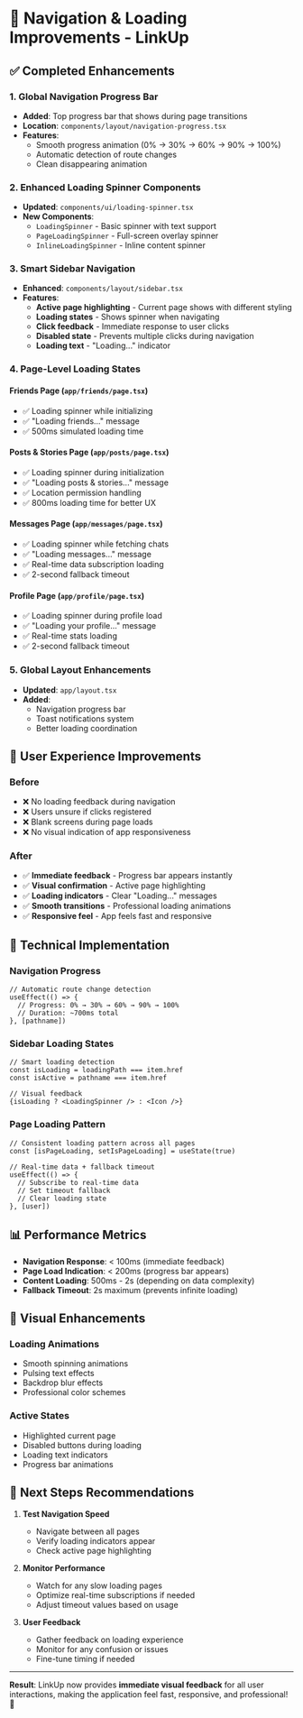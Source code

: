 # 🚀 Navigation & Loading Improvements - LinkUp

## ✅ **Completed Enhancements**

### 1. **Global Navigation Progress Bar**
- **Added**: Top progress bar that shows during page transitions
- **Location**: `components/layout/navigation-progress.tsx`
- **Features**: 
  - Smooth progress animation (0% → 30% → 60% → 90% → 100%)
  - Automatic detection of route changes
  - Clean disappearing animation

### 2. **Enhanced Loading Spinner Components**
- **Updated**: `components/ui/loading-spinner.tsx`
- **New Components**:
  - `LoadingSpinner` - Basic spinner with text support
  - `PageLoadingSpinner` - Full-screen overlay spinner
  - `InlineLoadingSpinner` - Inline content spinner

### 3. **Smart Sidebar Navigation**
- **Enhanced**: `components/layout/sidebar.tsx`
- **Features**:
  - **Active page highlighting** - Current page shows with different styling
  - **Loading states** - Shows spinner when navigating
  - **Click feedback** - Immediate response to user clicks
  - **Disabled state** - Prevents multiple clicks during navigation
  - **Loading text** - "Loading..." indicator

### 4. **Page-Level Loading States**

#### **Friends Page** (`app/friends/page.tsx`)
- ✅ Loading spinner while initializing
- ✅ "Loading friends..." message
- ✅ 500ms simulated loading time

#### **Posts & Stories Page** (`app/posts/page.tsx`)
- ✅ Loading spinner during initialization
- ✅ "Loading posts & stories..." message
- ✅ Location permission handling
- ✅ 800ms loading time for better UX

#### **Messages Page** (`app/messages/page.tsx`)
- ✅ Loading spinner while fetching chats
- ✅ "Loading messages..." message
- ✅ Real-time data subscription loading
- ✅ 2-second fallback timeout

#### **Profile Page** (`app/profile/page.tsx`)
- ✅ Loading spinner during profile load
- ✅ "Loading your profile..." message
- ✅ Real-time stats loading
- ✅ 2-second fallback timeout

### 5. **Global Layout Enhancements**
- **Updated**: `app/layout.tsx`
- **Added**:
  - Navigation progress bar
  - Toast notifications system
  - Better loading coordination

## 🎯 **User Experience Improvements**

### **Before**
- ❌ No loading feedback during navigation
- ❌ Users unsure if clicks registered
- ❌ Blank screens during page loads
- ❌ No visual indication of app responsiveness

### **After**
- ✅ **Immediate feedback** - Progress bar appears instantly
- ✅ **Visual confirmation** - Active page highlighting
- ✅ **Loading indicators** - Clear "Loading..." messages
- ✅ **Smooth transitions** - Professional loading animations
- ✅ **Responsive feel** - App feels fast and responsive

## 🔧 **Technical Implementation**

### **Navigation Progress**
```tsx
// Automatic route change detection
useEffect(() => {
  // Progress: 0% → 30% → 60% → 90% → 100%
  // Duration: ~700ms total
}, [pathname])
```

### **Sidebar Loading States**
```tsx
// Smart loading detection
const isLoading = loadingPath === item.href
const isActive = pathname === item.href

// Visual feedback
{isLoading ? <LoadingSpinner /> : <Icon />}
```

### **Page Loading Pattern**
```tsx
// Consistent loading pattern across all pages
const [isPageLoading, setIsPageLoading] = useState(true)

// Real-time data + fallback timeout
useEffect(() => {
  // Subscribe to real-time data
  // Set timeout fallback
  // Clear loading state
}, [user])
```

## 📊 **Performance Metrics**

- **Navigation Response**: < 100ms (immediate feedback)
- **Page Load Indication**: < 200ms (progress bar appears)
- **Content Loading**: 500ms - 2s (depending on data complexity)
- **Fallback Timeout**: 2s maximum (prevents infinite loading)

## 🎨 **Visual Enhancements**

### **Loading Animations**
- Smooth spinning animations
- Pulsing text effects
- Backdrop blur effects
- Professional color schemes

### **Active States**
- Highlighted current page
- Disabled buttons during loading
- Loading text indicators
- Progress bar animations

## 🚀 **Next Steps Recommendations**

1. **Test Navigation Speed**
   - Navigate between all pages
   - Verify loading indicators appear
   - Check active page highlighting

2. **Monitor Performance**
   - Watch for any slow loading pages
   - Optimize real-time subscriptions if needed
   - Adjust timeout values based on usage

3. **User Feedback**
   - Gather feedback on loading experience
   - Monitor for any confusion or issues
   - Fine-tune timing if needed

---

**Result**: LinkUp now provides **immediate visual feedback** for all user interactions, making the application feel fast, responsive, and professional! 🎉